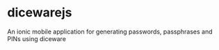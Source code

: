 # dicewarejs

An ionic mobile application for generating passwords, passphrases and PINs using diceware
